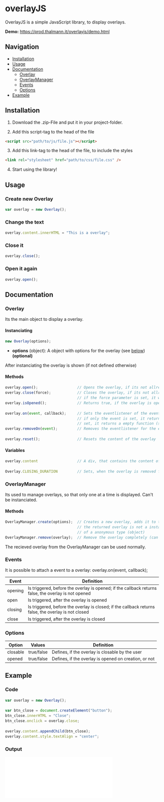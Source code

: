 # overlayJS

OverlayJS is a simple JavaScript library, to display overlays.

**Demo:** https://prod.thalmann.it/overlayjs/demo.html

## Navigation
- [Installation](#installation)
- [Usage](#usage)
- [Documentation](#documentation)
  - [Overlay](#overlay)
  - [OverlayManager](#overlaymanager)
  - [Events](#events)
  - [Options](#options)
- [Example](#example)

## Installation
1. Download the .zip-File and put it in your project-folder.

2. Add this script-tag to the head of the file
```html
<script src="path/to/js/file.js"></script>
```

3. Add this link-tag to the head of the file, to include the styles
```html
<link rel="stylesheet" href="path/to/css/file.css" />
```

4. Start using the library!

## Usage
### Create new Overlay
```javascript
var overlay = new Overlay();
```

### Change the text
```javascript
overlay.content.innerHTML = "This is a overlay";
```

### Close it
```javascript
overlay.close();
```

### Open it again
```javascript
overlay.open();
```

## Documentation
### Overlay
Its the main object to display a overlay.
#### Instanciating
```javascript
new Overlay(options);
```
- **options** (object): A object with options for the overlay (see [below](#options)) **(optional)**

After instanciating the overlay is shown (if not defined otherwise)

#### Methods
```javascript
overlay.open();                  // Opens the overlay, if its not allready open
overlay.close(force);            // Closes the overlay, if its not allready closed;
                                 // if the force parameter is set, it will be closed for sure (boolean)
overlay.isOpened();              // Returns true, if the overlay is open, otherwise false

overlay.on(event, callback);     // Sets the eventlistener of the event, if the callback is specified;
                                 // if only the event is set, it returns the callback-function; if that is not
                                 // set, it returns a empty function (string, function)
overlay.removeOn(event);         // Removes the eventlistener for the event, if set (string)

overlay.reset();                 // Resets the content of the overlay
```

#### Variables
```javascript
overlay.content                  // A div, that contains the content of the overlay (edit this!)

Overlay.CLOSING_DURATION         // Sets, when the overlay is removed from the DOM after closing (ms)
```

### OverlayManager
Its used to manage overlays, so that only one at a time is displayed. Can't be instanciated.
#### Methods
```javascript
OverlayManager.create(options);  // Creates a new overlay, adds it to the manager and returns it;
                                 // the returned overlay is not a instance of Overlay but
                                 // of a anonymous type (object)
OverlayManager.remove(overlay);  // Remove the overlay completely (can't open it again) (anonymous overlay-type)
```
The recieved overlay from the OverlayManager can be used normally.

### Events
It is possible to attach a event to a overlay: overlay.on(event, callback);

| Event | Definition |
|---------|------------------------------------------------------------------------------------------------------|
| opening | Is triggered, before the overlay is opened; if the callback returns false, the overlay is not opened |
| open | Is triggered, after the overlay is opened |
| closing | Is triggered, before the overlay is closed; if the callback returns false, the overlay is not closed |
| close | Is triggered, after the overlay is closed |

### Options

| Option | Values | Definition |
|----------|------------|-------------------------------------------------------|
| closable | true/false | Defines, if the overlay is closable by the user |
| opened | true/false | Defines, if the overlay is opened on creation, or not |

## Example
### Code
```javascript
var overlay = new Overlay();

var btn_close = document.createElement("button");
btn_close.innerHTML = "Close";
btn_close.onclick = overlay.close;

overlay.content.appendChild(btn_close);
overlay.content.style.textAlign = "center";
```

### Output

![overlayJs example](demo/example.gif)
